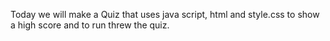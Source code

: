 Today we will make a Quiz that uses java script, html and style.css to show a high score and to run threw the quiz.